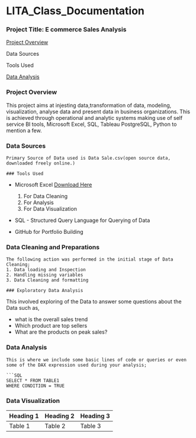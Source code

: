 # LITA_Class_Documentation

### Project Title: E commerce Sales Analysis

[Project Overview](#project-overview)

Data Sources

Tools Used

[Data Analysis](#data-analysis)

### Project Overview

This project aims at injesting data,transformation of data, modeling, visualization, analyse data and present data in business organizations. This is achieved through operational and analytic systems making use of self service BI tools, Microsoft Excel, SQL, Tableau PostgreSQL, Python to mention a few.

### Data Sources
```
Primary Source of Data used is Data Sale.csv(open source data, downloaded freely online.)

### Tools Used
```
- Microsoft Excel [Download Here](https;//www.microsoft.com)
  1. For Data Cleaning
  2. For Analysis
  3. For Data Visualization
     
- SQL - Structured Query Language for Querying of Data
- GitHub for Portfolio Building

### Data Cleaning and Preparations
```
The following action was performed in the initial stage of Data Cleaning;
1. Data loading and Inspection
2. Handling missing variables
3. Data Cleaning and formatting

### Exploratory Data Analysis
```
This involved exploring of the Data to answer some questions about the Data such as,
- what is the overall sales trend
- Which product are top sellers
- What are the products on peak sales?
  
### Data Analysis
```
This is where we include some basic lines of code or queries or even some of the DAX expression used during your analysis;

```SQL
SELECT * FROM TABLE1
WHERE CONDITION = TRUE
```

### Data Visualization


|Heading 1|Heading 2|Heading 3|
|---------|---------|---------|
|Table 1|Table 2|Table 3|
   
